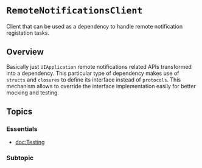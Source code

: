 # ``RemoteNotificationsClient``

Client that can be used as a dependency to handle remote notification registation tasks. 

## Overview

Basically just `UIApplication` remote notifications related APIs transformed into a dependency.
This particular type of dependency makes use of `structs` and `closures` to define its interface instead of `protocols`. This mechanism allows to override the interface implementation easily for better mocking and testing.

## Topics

### Essentials

- <doc:Testing>

### Subtopic
